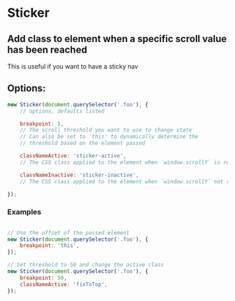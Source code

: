 # Sticker
## Add class to element when a specific scroll value has been reached

This is useful if you want to have a sticky nav

## Options:
```js
new Sticker(document.querySelector('.foo'), {
	// options, defaults listed

	breakpoint: 1,
	// The scroll threshold you want to use to change state
	// Can also be set to 'this' to dynamically determine the
	// threshold based on the element passed

	classNameActive: 'sticker-active',
	// The CSS class applied to the element when `window.scrollY` is reached

	classNameInactive: 'sticker-inactive',
	// The CSS class applied to the element when `window.scrollY` not reached

});
```

### Examples

```js

// Use the offset of the passed element
new Sticker(document.querySelector('.foo'), {
	breakpoint: 'this',
});

// Set threshold to 50 and change the active class
new Sticker(document.querySelector('.foo'), {
	breakpoint: 50,
	classNameActive: 'fixToTop',
});
```
